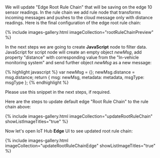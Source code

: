 We will update "Edge Root Rule Chain" that will be saving on the edge 10 sensor readings. 
In the rule chain we add rule node that transforms incoming messages and pushes to the cloud message only with distance readings.
Here is the final configuration of the edge root rule chain:

{% include images-gallery.html imageCollection="rootRuleChainPreview" %}

In the next steps we are going to create **JavaScript** node to filter data. 
JavaScript for script node will create an empty object *newMsg*, add property "distance" with corresponding value from the "In-vehicle monitoring system" and send further object *newMsg* as a new message:

{% highlight javascript %}
var newMsg = {};
newMsg.distance = msg.distance;
return { msg: newMsg, metadata: metadata, msgType: msgType }; {% endhighlight %}

Please use this snippet in the next steps, if required.

Here are the steps to update default edge "Root Rule Chain" to the rule chain above:

{% include images-gallery.html imageCollection="updateRootRuleChain" showListImageTitles="true" %}

Now let's open IoT Hub **Edge** UI to see updated root rule chain:

{% include images-gallery.html imageCollection="updateRootRuleChainEdge" showListImageTitles="true" %}